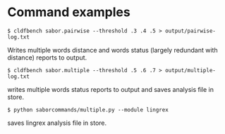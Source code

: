# Command examples

```
$ cldfbench sabor.pairwise --threshold .3 .4 .5 > output/pairwise-log.txt
```

Writes multiple words distance and words status (largely redundant with distance) reports to output.

```
$ cldfbench sabor.multiple --threshold .5 .6 .7 > output/multiple-log.txt
```

writes multiple words status reports to output and saves analysis file in store.

```
$ python saborcommands/multiple.py --module lingrex
```
saves lingrex analysis file in store.



